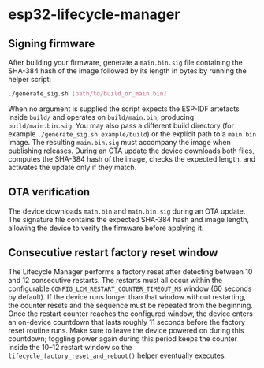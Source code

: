 # esp32-lifecycle-manager

## Signing firmware

After building your firmware, generate a `main.bin.sig` file containing the
SHA-384 hash of the image followed by its length in bytes by running the helper
script:

```bash
./generate_sig.sh [path/to/build_or_main.bin]
```

When no argument is supplied the script expects the ESP-IDF artefacts inside
`build/` and operates on `build/main.bin`, producing `build/main.bin.sig`. You
may also pass a different build directory (for example `./generate_sig.sh
example/build`) or the explicit path to a `main.bin` image. The resulting
`main.bin.sig` must accompany the image when publishing releases. During an OTA
update the device downloads both files, computes the SHA-384 hash of the image,
checks the expected length, and activates the update only if they match.

## OTA verification

The device downloads `main.bin` and `main.bin.sig` during an OTA update. The
signature file contains the expected SHA-384 hash and image length, allowing the
device to verify the firmware before applying it.

## Consecutive restart factory reset window

The Lifecycle Manager performs a factory reset after detecting between 10 and
12 consecutive restarts. The restarts must all occur within the configurable
`CONFIG_LCM_RESTART_COUNTER_TIMEOUT_MS` window (60 seconds by default). If the
device runs longer than that window without restarting, the counter resets and
the sequence must be repeated from the beginning. Once the restart counter
reaches the configured window, the device enters an on-device countdown that
lasts roughly 11 seconds before the factory reset routine runs. Make sure to
leave the device powered on during this countdown; toggling power again during
this period keeps the counter inside the 10–12 restart window so the
`lifecycle_factory_reset_and_reboot()` helper eventually executes.
